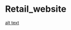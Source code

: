 # Retail_website

[alt text](https://drive.google.com/file/d/1YJO5zb-xDR6GIpYjSR5NkTpEC7CBvN6y/view?usp=drive_link)
